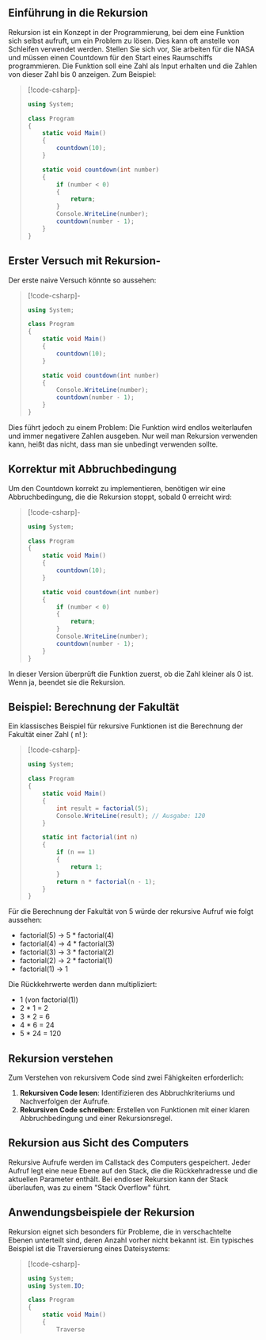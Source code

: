 ## Einführung in die Rekursion
Rekursion ist ein Konzept in der Programmierung, bei dem eine Funktion sich selbst aufruft, um ein Problem zu lösen. Dies kann oft anstelle von Schleifen verwendet werden. Stellen Sie sich vor, Sie arbeiten für die NASA und müssen einen Countdown für den Start eines Raumschiffs programmieren. Die Funktion soll eine Zahl als Input erhalten und die Zahlen von dieser Zahl bis 0 anzeigen. Zum Beispiel:

> [!code-csharp]- 
> ```csharp
> using System;
>
> class Program
> {
>     static void Main()
>     {
>         countdown(10);
>     }
>
>     static void countdown(int number)
>     {
>         if (number < 0)
>         {
>             return;
>         }
>         Console.WriteLine(number);
>         countdown(number - 1);
>     }
> }
> ```

## Erster Versuch mit Rekursion- 
Der erste naive Versuch könnte so aussehen:

> [!code-csharp]-
> ```csharp
> using System;
>
> class Program
> {
>     static void Main()
>     {
>         countdown(10);
>     }
>
>     static void countdown(int number)
>     {
>         Console.WriteLine(number);
>         countdown(number - 1);
>     }
> }
> ```

Dies führt jedoch zu einem Problem: Die Funktion wird endlos weiterlaufen und immer negativere Zahlen ausgeben. Nur weil man Rekursion verwenden kann, heißt das nicht, dass man sie unbedingt verwenden sollte.

## Korrektur mit Abbruchbedingung
Um den Countdown korrekt zu implementieren, benötigen wir eine Abbruchbedingung, die die Rekursion stoppt, sobald 0 erreicht wird:

> [!code-csharp]-
> ```csharp
> using System;
>
> class Program
> {
>     static void Main()
>     {
>         countdown(10);
>     }
>
>     static void countdown(int number)
>     {
>         if (number < 0)
>         {
>             return;
>         }
>         Console.WriteLine(number);
>         countdown(number - 1);
>     }
> }
> ```

In dieser Version überprüft die Funktion zuerst, ob die Zahl kleiner als 0 ist. Wenn ja, beendet sie die Rekursion.

## Beispiel: Berechnung der Fakultät
Ein klassisches Beispiel für rekursive Funktionen ist die Berechnung der Fakultät einer Zahl \( n! \):

> [!code-csharp]-
> ```csharp
> using System;
>
> class Program
> {
>     static void Main()
>     {
>         int result = factorial(5);
>         Console.WriteLine(result); // Ausgabe: 120
>     }
>
>     static int factorial(int n)
>     {
>         if (n == 1)
>         {
>             return 1;
>         }
>         return n * factorial(n - 1);
>     }
> }
> ```

Für die Berechnung der Fakultät von 5 würde der rekursive Aufruf wie folgt aussehen:
- factorial(5) -> 5 * factorial(4)
- factorial(4) -> 4 * factorial(3)
- factorial(3) -> 3 * factorial(2)
- factorial(2) -> 2 * factorial(1)
- factorial(1) -> 1

Die Rückkehrwerte werden dann multipliziert:
- 1 (von factorial(1))
- 2 * 1 = 2
- 3 * 2 = 6
- 4 * 6 = 24
- 5 * 24 = 120

## Rekursion verstehen
Zum Verstehen von rekursivem Code sind zwei Fähigkeiten erforderlich:
1. **Rekursiven Code lesen**: Identifizieren des Abbruchkriteriums und Nachverfolgen der Aufrufe.
2. **Rekursiven Code schreiben**: Erstellen von Funktionen mit einer klaren Abbruchbedingung und einer Rekursionsregel.

## Rekursion aus Sicht des Computers
Rekursive Aufrufe werden im Callstack des Computers gespeichert. Jeder Aufruf legt eine neue Ebene auf den Stack, die die Rückkehradresse und die aktuellen Parameter enthält. Bei endloser Rekursion kann der Stack überlaufen, was zu einem "Stack Overflow" führt.

## Anwendungsbeispiele der Rekursion
Rekursion eignet sich besonders für Probleme, die in verschachtelte Ebenen unterteilt sind, deren Anzahl vorher nicht bekannt ist. Ein typisches Beispiel ist die Traversierung eines Dateisystems:

> [!code-csharp]-
> ```csharp
> using System;
> using System.IO;
>
> class Program
> {
>     static void Main()
>     {
>         Traverse
